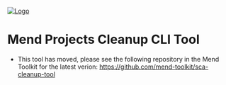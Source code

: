 [![Logo](https://resources.mend.io/mend-sig/logo/mend-dark-logo-horizontal.png)](https://www.mend.io/)

# Mend Projects Cleanup CLI Tool
* This tool has moved, please see the following repository in the Mend Toolkit for the latest verion: https://github.com/mend-toolkit/sca-cleanup-tool